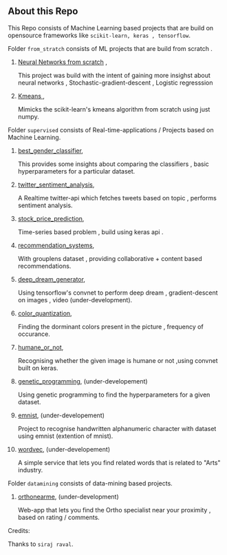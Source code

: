 ## About this Repo

This Repo consists of Machine Learning based projects that are build on opensource frameworks like `scikit-learn, keras , tensorflow`.

Folder `from_stratch` consists of ML projects that are build from scratch .

1. [Neural Networks from scratch]() , 

   This project was build with the intent of gaining more insighst about neural networks , Stochastic-gradient-descent , Logistic regresssion

2. [Kmeans ](),

   Mimicks the scikit-learn's kmeans algorithm from scratch using just numpy.

Folder `supervised` consists of Real-time-applications / Projects based on Machine Learning.

1. [best_gender_classifier](https://github.com/guruprasaad123/ml_for_life/tree/master/supervised/best_gender_classifier),

   This provides some insights about comparing the classifiers , basic hyperparameters for a particular dataset.

2. [twitter_sentiment_analysis](https://github.com/guruprasaad123/ml_for_life/tree/master/supervised/twitter_sentiment_analysis),

   A Realtime twitter-api which fetches tweets based on topic , performs sentiment analysis.

3. [stock_price_prediction](https://github.com/guruprasaad123/ml_for_life/tree/master/supervised/stock_price_prediction),

   Time-series based problem , build using keras api .

4. [recommendation_systems](https://github.com/guruprasaad123/ml_for_life/tree/master/supervised/recommendation_systems),

   With grouplens dataset , providing collaborative + content based recommendations.

5. [deep_dream_generator](https://github.com/guruprasaad123/ml_for_life/tree/master/supervised/deep_dream_generator),

   Using tensorflow's convnet to perform deep dream , gradient-descent on images , video (under-development).

6. [color_quantization](https://github.com/guruprasaad123/ml_for_life/tree/master/supervised/color_quantization),

   Finding the dorminant colors present in the picture , frequency of occurance.

7. [humane_or_not](https://github.com/guruprasaad123/ml_for_life/tree/master/supervised/humane_or_not),

   Recognising whether the given image is humane or not ,using convnet built on keras.

8. [genetic_programming](https://github.com/guruprasaad123/ml_for_life/tree/master/supervised/genetic_programming), (under-developement)

   Using genetic programming to find the hyperparameters for a given dataset.

9. [emnist](https://github.com/guruprasaad123/ml_for_life/tree/master/supervised/emnist), (under-developement)

   Project to recognise handwritten alphanumeric character with dataset using emnist (extention of mnist).

10. [wordvec](https://github.com/guruprasaad123/ml_for_life/tree/master/supervised/wordvec), (under-developement)

    A simple service that lets you find related words that is related to "Arts" industry.

Folder `datamining` consists of data-mining based projects.

1. [orthonearme](https://github.com/guruprasaad123/ml_for_life/tree/master/datamining/orthonearme), (under-development)

   Web-app that lets you find the Ortho specialist near your proximity , based on rating / comments.



Credits:

Thanks to `siraj raval`.
